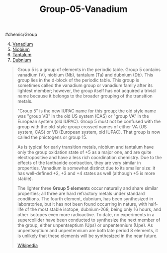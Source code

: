 ﻿---
title: "Group-05-Vanadium"
type: ElementGroup
---
#chemic/Group 

4) [Vanadium](Group-05-Vanadium/Vanadium.md)
5) [Niobium](Group-05-Vanadium/Niobium.md)
6) [Tantalum](Group-05-Vanadium/Tantalum.md)
7) [Dubnium](Group-05-Vanadium/Dubnium.md)


> Group 5 is a group of elements in the periodic table. Group 5 contains vanadium (V), niobium (Nb), tantalum (Ta) and dubnium (Db). This group lies in the d-block of the periodic table. This group is sometimes called the vanadium group or vanadium family after its lightest member; however, the group itself has not acquired a trivial name because it belongs to the broader grouping of the transition metals.
>
> "Group 5" is the new IUPAC name for this group; the old style name was "group VB" in the old US system (CAS) or "group VA" in the European system (old IUPAC). Group 5 must not be confused with the group with the old-style group crossed names of either VA (US system, CAS) or VB (European system, old IUPAC). That group is now called the pnictogens or group 15.
>
> As is typical for early transition metals, niobium and tantalum have only the group oxidation state of +5 as a major one, and are quite electropositive and have a less rich coordination chemistry. Due to the effects of the lanthanide contraction, they are very similar in properties. Vanadium is somewhat distinct due to its smaller size: it has well-defined +2, +3 and +4 states as well (although +5 is more stable).
>
> The lighter three **Group 5 element**s occur naturally and share similar properties; all three are hard refractory metals under standard conditions. The fourth element, dubnium, has been synthesized in laboratories, but it has not been found occurring in nature, with half-life of the most stable isotope, dubnium-268, being only 16 hours, and other isotopes even more radioactive. To date, no experiments in a supercollider have been conducted to synthesize the next member of the group, either unpentseptium (Ups) or unpentennium (Upe). As unpentseptium and unpentennium are both late period 8 elements, it is unlikely that these elements will be synthesized in the near future.
>
> [Wikipedia](https://en.wikipedia.org/wiki/Group%205%20element)

